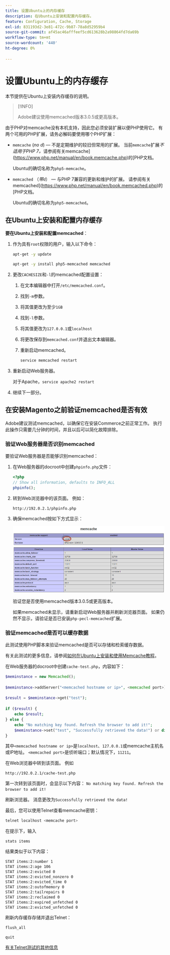 ```yaml
---
title: 设置Ubuntu上的内存缓存
description: 在Ubuntu上安装和配置内存缓存。
feature: Configuration, Cache, Storage
exl-id: 831193d2-3e81-472c-9b87-78a8d52959b4
source-git-commit: af45ac46afffeef5cd613628b2a98864fd7da69b
workflow-type: tm+mt
source-wordcount: '440'
ht-degree: 0%

---
```


# 设置Ubuntu上的内存缓存

本节提供在Ubuntu上安装内存缓存的说明。

>[!INFO]
>
>Adobe建议使用memcached版本3.0.5或更高版本。

由于PHP对memcache没有本机支持，因此您必须安装扩展以便PHP使用它。 有两个可用的PHP扩展，请务必解码要使用哪个PHP扩展：

- `memcache` (_no d_) — 不是定期维护的较旧但常用的扩展。
当前`memcache`扩展&#x200B;_不适用于PHP 7。_&#x200B;请参阅有关memcache](https://www.php.net/manual/en/book.memcache.php)的[PHP文档。

  Ubuntu的确切名称为`php5-memcache`。

- `memcached` （_带`d`_） — 与PHP 7兼容的更新和维护的扩展。 请参阅有关memcached](https://www.php.net/manual/en/book.memcached.php)的[PHP文档。

  Ubuntu的确切名称为`php5-memcached`。

## 在Ubuntu上安装和配置内存缓存

**要在Ubuntu上安装和配置memcached**：

1. 作为具有`root`权限的用户，输入以下命令：

   ```bash
   apt-get -y update
   ```

   ```bash
   apt-get -y install php5-memcached memcached
   ```

1. 更改`CACHESIZE`和`-l`的memcached配置设置：

   1. 在文本编辑器中打开`/etc/memcached.conf`。
   1. 找到`-m`参数。
   1. 将其值更改为至少`1GB`
   1. 找到`-l`参数。
   1. 将其值更改为`127.0.0.1`或`localhost`
   1. 将更改保存到`memcached.conf`并退出文本编辑器。
   1. 重新启动memcached。

      ```bash
      service memcached restart
      ```

1. 重新启动Web服务器。

   对于Apache，`service apache2 restart`

1. 继续下一部分。

## 在安装Magento之前验证memcached是否有效

Adobe建议测试memcached，以确保它在安装Commerce之前正常工作。 执行此操作只需要几分钟的时间，并且以后可以简化故障排除。

### 验证Web服务器是否识别memcached

要验证Web服务器是否能够识别memcached：

1. 在Web服务器的docroot中创建`phpinfo.php`文件：

   ```php
   <?php
   // Show all information, defaults to INFO_ALL
   phpinfo();
   ```

1. 转到Web浏览器中的该页面。 例如：

   ```http
   http://192.0.2.1/phpinfo.php
   ```

1. 确保memcached按如下方式显示：

   ![确认Web服务器可识别memcached](../../assets/configuration/memcache.png)

   验证您是否使用memcached版本3.0.5或更高版本。

   如果memcached未显示，请重新启动Web服务器并刷新浏览器页面。 如果仍然不显示，请验证是否已安装`php-pecl-memcached`扩展。

### 验证memcached是否可以缓存数据

此测试使用PHP脚本来验证memcached是否可以存储和检索缓存数据。

有关此测试的更多信息，请参阅[如何在Ubuntu上安装和使用Memcache教程](https://www.digitalocean.com/community/tutorials/how-to-install-and-use-memcache-on-ubuntu-14-04)。

在Web服务器的docroot中创建`cache-test.php`，内容如下：

```php
$meminstance = new Memcached();

$meminstance->addServer("<memcached hostname or ip>", <memcached port>);

$result = $meminstance->get("test");

if ($result) {
    echo $result;
} else {
    echo "No matching key found. Refresh the browser to add it!";
    $meminstance->set("test", "Successfully retrieved the data!") or die("Could not save anything to memcached...");
}
```

其中`<memcached hostname or ip>`是`localhost`、`127.0.0.1`或memcache主机名或IP地址。 `<memcached port>`是侦听端口；默认情况下，`11211`。

在Web浏览器中转到该页面。 例如

```http
http://192.0.2.1/cache-test.php
```

第一次转到该页面时，会显示以下内容： `No matching key found. Refresh the browser to add it!`

刷新浏览器。 消息更改为`Successfully retrieved the data!`

最后，您可以使用Telnet查看memcache密钥：

```bash
telnet localhost <memcache port>
```

在提示下，输入

```shell
stats items
```

结果类似于以下内容：

```terminal
STAT items:2:number 1
STAT items:2:age 106
STAT items:2:evicted 0
STAT items:2:evicted_nonzero 0
STAT items:2:evicted_time 0
STAT items:2:outofmemory 0
STAT items:2:tailrepairs 0
STAT items:2:reclaimed 0
STAT items:2:expired_unfetched 0
STAT items:2:evicted_unfetched 0
```

刷新内存缓存存储并退出Telnet：

```shell
flush_all
```

```shell
quit
```

[有关Telnet测试的其他信息](https://darkcoding.net/software/memcached-list-all-keys/)
